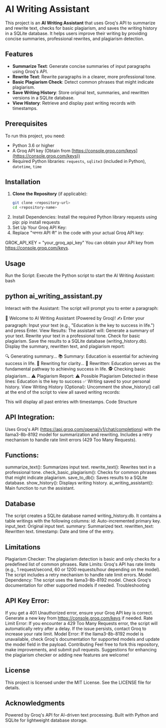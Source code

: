 # AI Writing Assistant

This project is an **AI Writing Assistant** that uses Groq's API to summarize and rewrite text, checks for basic plagiarism, and saves the writing history in a SQLite database. It helps users improve their writing by providing concise summaries, professional rewrites, and plagiarism detection.

## Features
- **Summarize Text**: Generate concise summaries of input paragraphs using Groq's API.
- **Rewrite Text**: Rewrite paragraphs in a clearer, more professional tone.
- **Basic Plagiarism Check**: Detect common phrases that might indicate plagiarism.
- **Save Writing History**: Store original text, summaries, and rewritten versions in a SQLite database.
- **View History**: Retrieve and display past writing records with timestamps.

## Prerequisites
To run this project, you need:
- Python 3.6 or higher
- A Groq API key (Obtain from [https://console.groq.com/keys](https://console.groq.com/keys))
- Required Python libraries: `requests`, `sqlite3` (included in Python), `datetime`, `time`

## Installation
1. **Clone the Repository** (if applicable):
   ```bash
   git clone <repository-url>
   cd <repository-name>
2. Install Dependencies: Install the required Python library requests using pip:
   pip install requests
4. Set Up Your Groq API Key:
5. Replace "আপনার API কী" in the code with your actual Groq API key:

GROK_API_KEY = "your_groq_api_key"
You can obtain your API key from https://console.groq.com/keys.
## Usage
Run the Script: Execute the Python script to start the AI Writing Assistant:
bash

##  python ai_writing_assistant.py
Interact with the Assistant:
The script will prompt you to enter a paragraph:

🧠 Welcome to AI Writing Assistant (Powered by Groq)!
✍️ Enter your paragraph:
Input your text (e.g., "Education is the key to success in life.") and press Enter.
View Results: The assistant will:
Generate a summary of your text.
Rewrite your text in a professional tone.
Check for basic plagiarism.
Save the results to a SQLite database (writing_history.db).
Display the summary, rewritten text, and plagiarism report:

🔍 Generating summary...
📚 Summary: Education is essential for achieving success in life.
🔁 Rewriting for clarity...
🔁 Rewritten: Education serves as the fundamental pathway to achieving success in life.
🕵️ Checking basic plagiarism...
⚠️ Plagiarism Report: ⚠️ Possible Plagiarism Detected in these lines:
Education is the key to success
✅ Writing saved to your personal history.
View Writing History (Optional):
Uncomment the show_history() call at the end of the script to view all saved writing records:

This will display all past entries with timestamps.
Code Structure
## API Integration:
Uses Groq's API (https://api.groq.com/openai/v1/chat/completions) with the llama3-8b-8192 model for summarization and rewriting.
Includes a retry mechanism to handle rate limit errors (429 Too Many Requests).
## Functions:
summarize_text(): Summarizes input text.
rewrite_text(): Rewrites text in a professional tone.
check_basic_plagiarism(): Checks for common phrases that might indicate plagiarism.
save_to_db(): Saves results to a SQLite database.
show_history(): Displays writing history.
ai_writing_assistant(): Main function to run the assistant.
## Database
The script creates a SQLite database named writing_history.db.
It contains a table writings with the following columns:
id: Auto-incremented primary key.
input_text: Original input text.
summary: Summarized text.
rewritten_text: Rewritten text.
timestamp: Date and time of the entry.
## Limitations
Plagiarism Checker: The plagiarism detection is basic and only checks for a predefined list of common phrases.
Rate Limits: Groq's API has rate limits (e.g., 1 request/second, 60 or 1200 requests/hour depending on the model). The script includes a retry mechanism to handle rate limit errors.
Model Dependency: The script uses the llama3-8b-8192 model. Check Groq's documentation for other supported models if needed.
Troubleshooting
## API Key Error:
If you get a 401 Unauthorized error, ensure your Groq API key is correct. Generate a new key from https://console.groq.com/keys if needed.
Rate Limit Error:
If you encounter a 429 Too Many Requests error, the script will automatically retry after a delay. If the issue persists, contact Groq to increase your rate limit.
Model Error:
If the llama3-8b-8192 model is unavailable, check Groq's documentation for supported models and update the model field in the payload.
Contributing
Feel free to fork this repository, make improvements, and submit pull requests. Suggestions for enhancing the plagiarism checker or adding new features are welcome!

## License
This project is licensed under the MIT License. See the LICENSE file for details.

## Acknowledgments
Powered by Groq's API for AI-driven text processing.
Built with Python and SQLite for lightweight database storage.

